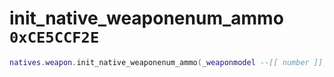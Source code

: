 # init_native_weaponenum_ammo `0xCE5CCF2E`

```lua
natives.weapon.init_native_weaponenum_ammo(_weaponmodel --[[ number ]], _data --[[ table ]])
```